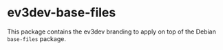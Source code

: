 ev3dev-base-files
=================

This package contains the ev3dev branding to apply on top of the Debian
`base-files` package.
